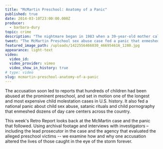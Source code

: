 ```yaml
---
title: "McMartin Preschool: Anatomy of a Panic"
published: true
date: 2014-03-10T23:00:00.000Z
producer:
  - barbara-dury
topic: crime
description: "The nightmare began in 1983 when a 39-year-old mother called the police department in Manhattan Beach, California and accused a teacher at the McMartin Preschool, Raymond Buckey, of molesting her two and a half-year old son. "
tweet: "The McMartin Preschool sex abuse case fed a panic that enmeshed many day care centers across the US "
featured_image_path: /uploads/1422556466030_466954616_1280.jpg
appearance: light-text
video:
  video_id:
  video_provider: vimeo
  video_show_in_history: true
# type: video
slug: mcmartin-preschool-anatomy-of-a-panic
---
```


The accusation soon led to reports that hundreds of children had been abused at the prominent preschool, and set in motion one of the longest and most expensive child molestation cases in U.S. history. It also fed a national panic about child sex abuse, satanic rituals and child pornography that enmeshed dozens of day care centers across the country.

This week's Retro Report looks back at the McMartin case and the panic that followed. Using archival footage and interviews with investigators – including the lead prosecutor in the case and the agency that evaluated the alleged preschool victims -- we examine how and why one accusation altered the lives of those caught in the eye of the storm forever.

